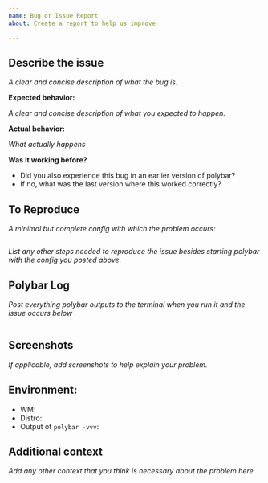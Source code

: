 ```yaml
---
name: Bug or Issue Report
about: Create a report to help us improve

---
```


## Describe the issue
*A clear and concise description of what the bug is.*

**Expected behavior:**

*A clear and concise description of what you expected to happen.*

**Actual behavior:**

*What actually happens*

**Was it working before?**
* Did you also experience this bug in an earlier version of polybar?
* If no, what was the last version where this worked correctly?

## To Reproduce
*A minimal but complete config with which the problem occurs:*
```dosini

```
*List any other steps needed to reproduce the issue besides starting polybar with the config you posted above.*

## Polybar Log
*Post everything polybar outputs to the terminal when you run it and the issue occurs below*
```

```

## Screenshots
*If applicable, add screenshots to help explain your problem.*

## Environment:
* WM:
* Distro:
* Output of `polybar -vvv`:

## Additional context
*Add any other context that you think is necessary about the problem here.*
